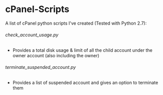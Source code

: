 # cPanel-Scripts

A list of cPanel python scripts I've created (Tested with Python 2.7):

###### check_account_usage.py 
- Provides a total disk usage & limit of all the child account under the owner account (also including the owner)

###### terminate_suspended_account.py
- Provides a list of suspended account and gives an option to terminate them
